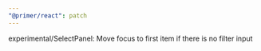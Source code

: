 ```yaml
---
"@primer/react": patch
---
```


experimental/SelectPanel: Move focus to first item if there is no filter input
